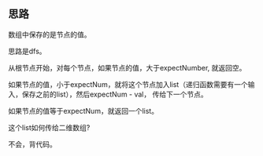 ## 思路

数组中保存的是节点的值。

思路是dfs。

从根节点开始，对每个节点，如果节点的值，大于expectNumber, 就返回空。

如果节点的值，小于expectNum，就将这个节点加入list（递归函数需要有一个输入，保存之前的list），然后expectNum - val， 传给下一个节点。

如果节点的值等于expectNum，就返回一个list。

这个list如何传给二维数组?

不会，背代码。



